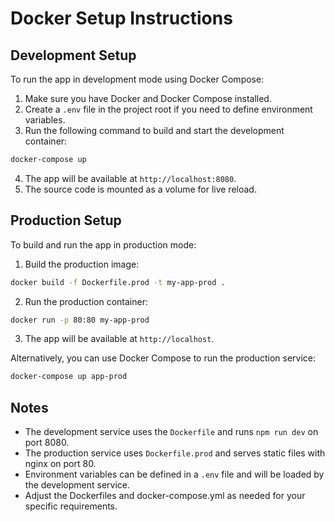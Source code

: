 # Docker Setup Instructions

## Development Setup

To run the app in development mode using Docker Compose:

1. Make sure you have Docker and Docker Compose installed.
2. Create a `.env` file in the project root if you need to define environment variables.
3. Run the following command to build and start the development container:

```bash
docker-compose up
```

4. The app will be available at `http://localhost:8080`.
5. The source code is mounted as a volume for live reload.

## Production Setup

To build and run the app in production mode:

1. Build the production image:

```bash
docker build -f Dockerfile.prod -t my-app-prod .
```

2. Run the production container:

```bash
docker run -p 80:80 my-app-prod
```

3. The app will be available at `http://localhost`.

Alternatively, you can use Docker Compose to run the production service:

```bash
docker-compose up app-prod
```

## Notes

- The development service uses the `Dockerfile` and runs `npm run dev` on port 8080.
- The production service uses `Dockerfile.prod` and serves static files with nginx on port 80.
- Environment variables can be defined in a `.env` file and will be loaded by the development service.
- Adjust the Dockerfiles and docker-compose.yml as needed for your specific requirements.
